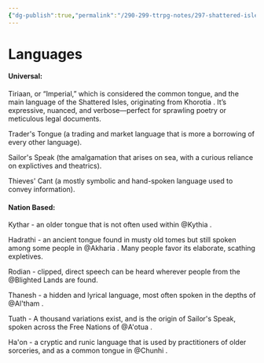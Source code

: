 ```yaml
---
{"dg-publish":true,"permalink":"/290-299-ttrpg-notes/297-shattered-isles/15-the-world/shattered-isle-languages/"}
---
```



# Languages

#### Universal:

Tiriaan, or “Imperial,” which is considered the common tongue, and the main language of the Shattered Isles, originating from Khorotia . It’s expressive, nuanced, and verbose—perfect for sprawling poetry or meticulous legal documents.

Trader's Tongue (a trading and market language that is more a borrowing of every other language).

Sailor's Speak (the amalgamation that arises on sea, with a curious reliance on explictives and theatrics).

Thieves' Cant (a mostly symbolic and hand-spoken language used to convey information).

#### Nation Based:

Kythar - an older tongue that is not often used within @Kythia .

Hadrathi - an ancient tongue found in musty old tomes but still spoken among some people in @Akharia . Many people favor its elaborate, scathing expletives.

Rodian - clipped, direct speech can be heard wherever people from the @Blighted Lands are found.

Thanesh - a hidden and lyrical language, most often spoken in the depths of @Al'tham .

Tuath - A thousand variations exist, and is the origin of Sailor's Speak, spoken across the Free Nations of @A'otua .

Ha'on - a cryptic and runic language that is used by practitioners of older sorceries, and as a common tongue in @Chunhi .